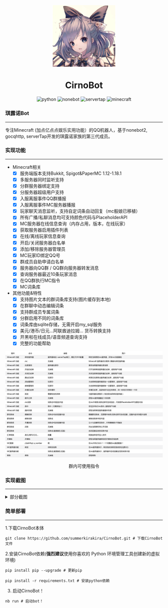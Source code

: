 
<div align=center>
  <img width=200 src="doc/image/CirnoAvatar.jpeg"  alt="小九头像"/>
  <h1 align="center">CirnoBot</h1> 
</div>
<div align=center>
  <img src="https://img.shields.io/badge/python-3.8+-blue" alt="python">
  <img src="https://img.shields.io/badge/nonebot-2+-red" alt="nonebot">
  <img src="https://img.shields.io/badge/servertap-0.20+-yellow" alt="servertap">
  <img src="https://img.shields.io/badge/minecraft-1.12+-green" alt="minecraft">
</div>

### 琪露诺Bot

---
专注Minecraft (加点亿点点娱乐实用功能）的QQ机器人，基于nonebot2, gocqhttp, serverTap开发的琪露诺家族的第三代成员。

### 实现功能

---
+ Minecraft相关
  + [x] 服务端版本支持Bukkit, Spigot&PaperMC 1.12-1.18.1
  + [x] 多服务器同时监听支持
  + [x] 分群服务器绑定支持
  + [x] 分服务器超级用户支持
  + [x] 入服离服事件QQ群播报
  + [x] 入服离服事件MC服务器播报
  + [x] 玩家聊天消息监听，支持自定词条自动回复（mc骰娘已移植）
  + [x] 所有广播/私聊消息均可支持颜色代码与PlaceholderAPI
  + [x] MC服务器在线信息查询（内存占用，版本，在线玩家）
  + [x] 获取服务器启用插件列表
  + [x] 在线/离线玩家信息查询
  + [x] 开启/关闭服务器白名单
  + [x] 添加/移除服务器管理员
  + [x] MC玩家ID绑定QQ号
  + [x] 群成员自助申请白名单
  + [x] 服务器向QQ群 / QQ群向服务器转发消息
  + [x] 查询服务器最近10条玩家消息
  + [x] 在QQ群执行MC指令
  + [x] MC词条库
+ 其他功能&特性
  + [x] 支持图片文本的群词条库支持(图片缓存到本地)
  + [x] 在群聊中动态编辑词条
  + [x] 支持群成员专属词条
  + [x] 分群启用不同的词条库
  + [x] 词条库由sqlite存储，无需开启my_sql服务
  + [x] 美元/港币/日元...阿联酋迪拉姆... 货币转换支持
  + [x] 开黑啦在线成员/语音频道查询支持
  + [x] 完整的功能帮助

![帮助截图](doc/image/Help.png)

<p align="center">群内可使用指令</p>

### 实现截图

---
<details>
<summary>部分截图</summary>

![](doc/screenshots/mc.jpg)
![](doc/screenshots/plugin.jpg)
![](doc/screenshots/join.jpg)
![](doc/screenshots/forward.jpg)
![](doc/screenshots/message.jpg)
![](doc/screenshots/whitelist.jpg)
![](doc/screenshots/command.jpg)
![](doc/screenshots/currency.jpg)
![](doc/screenshots/archive.jpg)

</details>

### 简单部署

---
1.下载CirnoBot本体
```shell
git clone https://github.com/summerkirakira/CirnoBot.git # 下载CirnoBot文件
```
2.安装CirnoBot依赖(**强烈建议**使用你喜欢的 Python 环境管理工具创建新的虚拟环境)
```shell
pip install pip --upgrade # 更新pip

pip install -r requirements.txt # 安装python依赖
```
3. 启动CirnoBot！
```shell
nb run # 启动bot！
```
